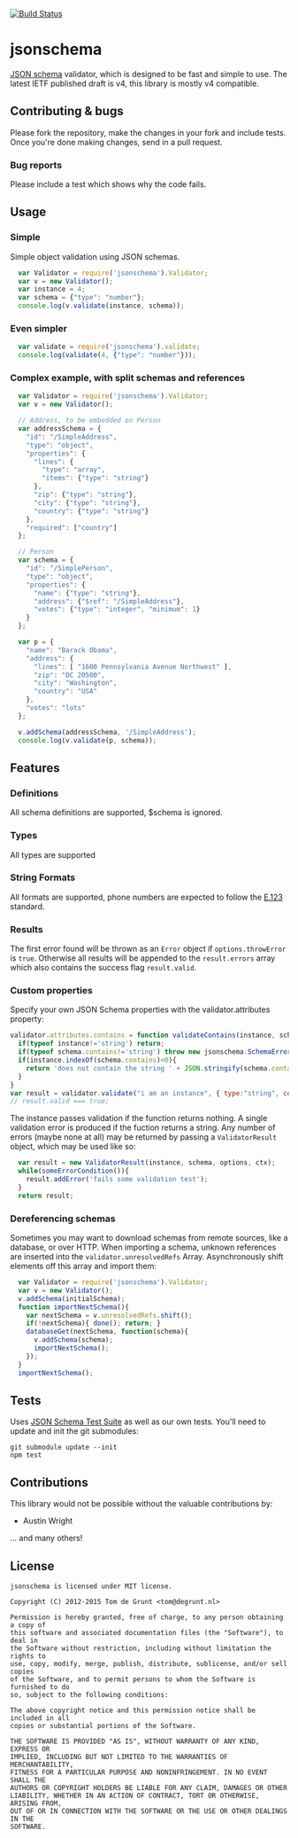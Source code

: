 [![Build Status](https://secure.travis-ci.org/tdegrunt/jsonschema.svg)](http://travis-ci.org/tdegrunt/jsonschema)

# jsonschema
[JSON schema](http://json-schema.org/) validator, which is designed to be fast and simple to use.
The latest IETF published draft is v4, this library is mostly v4 compatible.


































































<extoc></extoc>

## Contributing & bugs
Please fork the repository, make the changes in your fork and include tests. Once you're done making changes, send in a pull request.

### Bug reports
Please include a test which shows why the code fails.

## Usage

### Simple
Simple object validation using JSON schemas.

```javascript
  var Validator = require('jsonschema').Validator;
  var v = new Validator();
  var instance = 4;
  var schema = {"type": "number"};
  console.log(v.validate(instance, schema));
```

### Even simpler

```javascript
  var validate = require('jsonschema').validate;
  console.log(validate(4, {"type": "number"}));
```

### Complex example, with split schemas and references

```javascript
  var Validator = require('jsonschema').Validator;
  var v = new Validator();

  // Address, to be embedded on Person
  var addressSchema = {
    "id": "/SimpleAddress",
    "type": "object",
    "properties": {
      "lines": {
        "type": "array",
        "items": {"type": "string"}
      },
      "zip": {"type": "string"},
      "city": {"type": "string"},
      "country": {"type": "string"}
    },
    "required": ["country"]
  };

  // Person
  var schema = {
    "id": "/SimplePerson",
    "type": "object",
    "properties": {
      "name": {"type": "string"},
      "address": {"$ref": "/SimpleAddress"},
      "votes": {"type": "integer", "minimum": 1}
    }
  };

  var p = {
    "name": "Barack Obama",
    "address": {
      "lines": [ "1600 Pennsylvania Avenue Northwest" ],
      "zip": "DC 20500",
      "city": "Washington",
      "country": "USA"
    },
    "votes": "lots"
  };

  v.addSchema(addressSchema, '/SimpleAddress');
  console.log(v.validate(p, schema));
```

## Features

### Definitions
All schema definitions are supported, $schema is ignored.

### Types
All types are supported

### String Formats
All formats are supported, phone numbers are expected to follow the [E.123](http://en.wikipedia.org/wiki/E.123) standard.

### Results
The first error found will be thrown as an `Error` object if `options.throwError` is `true`.  Otherwise all results will be appended to the `result.errors` array which also contains the success flag `result.valid`.

### Custom properties
Specify your own JSON Schema properties with the validator.attributes property:

```javascript
validator.attributes.contains = function validateContains(instance, schema, options, ctx) {
  if(typeof instance!='string') return;
  if(typeof schema.contains!='string') throw new jsonschema.SchemaError('"contains" expects a string', schema);
  if(instance.indexOf(schema.contains)<0){
    return 'does not contain the string ' + JSON.stringify(schema.contains);
  }
}
var result = validator.validate("i am an instance", { type:"string", contains: "i am" });
// result.valid === true;
```

The instance passes validation if the function returns nothing. A single validation error is produced
if the fuction returns a string. Any number of errors (maybe none at all) may be returned by passing a
`ValidatorResult` object, which may be used like so:

```javascript
  var result = new ValidatorResult(instance, schema, options, ctx);
  while(someErrorCondition()){
    result.addError('fails some validation test');
  }
  return result;
```

### Dereferencing schemas
Sometimes you may want to download schemas from remote sources, like a database, or over HTTP. When importing a schema,
unknown references are inserted into the `validator.unresolvedRefs` Array. Asynchronously shift elements off this array and import
them:

```javascript
  var Validator = require('jsonschema').Validator;
  var v = new Validator();
  v.addSchema(initialSchema);
  function importNextSchema(){
    var nextSchema = v.unresolvedRefs.shift();
    if(!nextSchema){ done(); return; }
    databaseGet(nextSchema, function(schema){
      v.addSchema(schema);
      importNextSchema();
    });
  }
  importNextSchema();
```

## Tests
Uses [JSON Schema Test Suite](https://github.com/json-schema/JSON-Schema-Test-Suite) as well as our own tests.
You'll need to update and init the git submodules:

    git submodule update --init
    npm test

## Contributions

This library would not be possible without the valuable contributions by:

- Austin Wright

... and many others!

## License

    jsonschema is licensed under MIT license.

    Copyright (C) 2012-2015 Tom de Grunt <tom@degrunt.nl>

    Permission is hereby granted, free of charge, to any person obtaining a copy of
    this software and associated documentation files (the "Software"), to deal in
    the Software without restriction, including without limitation the rights to
    use, copy, modify, merge, publish, distribute, sublicense, and/or sell copies
    of the Software, and to permit persons to whom the Software is furnished to do
    so, subject to the following conditions:

    The above copyright notice and this permission notice shall be included in all
    copies or substantial portions of the Software.

    THE SOFTWARE IS PROVIDED "AS IS", WITHOUT WARRANTY OF ANY KIND, EXPRESS OR
    IMPLIED, INCLUDING BUT NOT LIMITED TO THE WARRANTIES OF MERCHANTABILITY,
    FITNESS FOR A PARTICULAR PURPOSE AND NONINFRINGEMENT. IN NO EVENT SHALL THE
    AUTHORS OR COPYRIGHT HOLDERS BE LIABLE FOR ANY CLAIM, DAMAGES OR OTHER
    LIABILITY, WHETHER IN AN ACTION OF CONTRACT, TORT OR OTHERWISE, ARISING FROM,
    OUT OF OR IN CONNECTION WITH THE SOFTWARE OR THE USE OR OTHER DEALINGS IN THE
    SOFTWARE.
